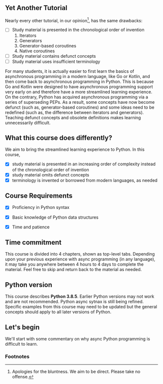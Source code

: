 ## Yet Another Tutorial
Nearly every other tutorial, in our opinion[^1], has the same drawbacks:

- [ ] Study material is presented in the chronological order of invention
    1. Iterators
    2. Generators
    3. Generator-based coroutines
    4. Native coroutines
- [ ] Study material contains defunct concepts
- [ ] Study material uses insufficient terminology

<!-- Capitalize the P in Python a la https://www.python.org/ -->
For many students, it is actually easier to first learn the basics of asynchronous programming in a 
modern language, like Go or Kotlin, and then come back to asynchronous programming in Python. 
This is because Go and Kotlin were designed to have asynchronous programming support very early 
on and therefore have a more streamlined learning experience. 
On the contrary, Python has acquired asynchronous programming via a series of superseding PEPs. 
As a result, some concepts have now become defunct (such as, generator-based coroutines) 
and some ideas need to be redefined (such as, the difference between iterators and generators). 
Teaching defunct concepts and obsolete definitions makes learning unnecessarily difficult. 

## What this course does differently?
We aim to bring the streamlined learning experience to Python. In this course,

- [x] study material is presented in an increasing order of complexity instead of the 
chronological order of invention
- [x] study material omits defunct concepts
- [x] terminology is invented or borrowed from modern languages, as needed

## Course Requirements
- [x] Proficiency in Python syntax
- [x] Basic knowledge of Python data structures
- [x] Time and patience


## Time commitment
This course is divided into 4 chapters, shown as top-level tabs. Depending upon your previous
experience with async programming (in any language), it may take you anywhere between 4 hours to
4 days to complete the material. Feel free to skip and return back to the material as needed.

## Python version
This course describes **Python 3.8.5**. Earlier Python versions may not work and are not
recommended. Python async sytnax is still being refined. Specific examples from this course
may need to be updated but the general concepts should apply to all later versions of Python.

## Let's begin
We'll start with some commentary on why async Python programming is difficult to learn.

### Footnotes
[^1]: Apologies for the bluntness. We aim to be direct. Please take no offense.